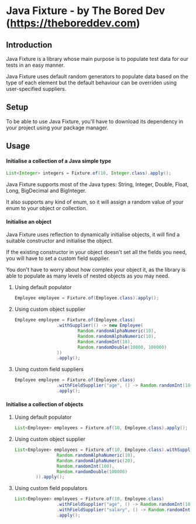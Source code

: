 # Java Fixture - by The Bored Dev (https://theboreddev.com)

 ## Introduction
 
Java Fixture is a library whose main purpose is to populate test data for our tests in an easy manner.

Java Fixture uses default random generators to populate data based on the type of each element but the default behaviour can be overriden using user-specified suppliers.

## Setup

To be able to use Java Fixture, you'll have to download its dependency in your project using your package manager.

## Usage

#### Initialise a collection of a Java simple type

```java
List<Integer> integers = Fixture.of(10, Integer.class).apply();
```

Java Fixture supports most of the Java types: String, Integer, Double, Float, Long, BigDecimal and BigInteger.

It also supports any kind of enum, so it will assign a random value of your enum to your object or collection.

#### Initialise an object

Java Fixture uses reflection to dynamically initialise objects, it will find a suitable constructor and initialise the object.

If the existing constructor in your object doesn't set all the fields you need, you will have to set a custom field supplier.

You don't have to worry about how complex your object it, as the library is able to populate as many levels of nested objects as you may need. 

1. Using default populator
    ```java
    Employee employee = Fixture.of(Employee.class).apply();
    ```
2. Using custom object supplier
    ```java
    Employee employee = Fixture.of(Employee.class)
                    .withSupplier(() -> new Employee(
                            Random.randomAlphaNumeric(10),
                            Random.randomAlphaNumeric(10),
                            Random.randomInt(10),
                            Random.randomDouble(10000, 100000)
                    ))
                    .apply();
    ```
3. Using custom field suppliers
    ```java
    Employee employee = Fixture.of(Employee.class)
                    .withFieldSupplier("age", () -> Random.randomInt(18, 100))
                    .apply();
    ```
   
#### Initialise a collection of objects

1. Using default populator
    ```java
   List<Employee> employees = Fixture.of(10, Employee.class).apply(); 
   ```
2. Using custom object supplier
    ```java
    List<Employee> employees = Fixture.of(10, Employee.class).withSupplier(() -> new Employee(
                    Random.randomAlphaNumeric(10),
                    Random.randomAlphaNumeric(20),
                    Random.randomInt(100),
                    Random.randomDouble(100000)
            )).apply();
   ```
3. Using custom field populators
    ```java
    List<Employee> employees = Fixture.of(10, Employee.class)
                    .withFieldSupplier("age", () -> Random.randomInt(18, 150))
                    .withFieldSupplier("salary", () -> Random.randomInt(8000, 100000))
                    .apply();
   ```
   
   
